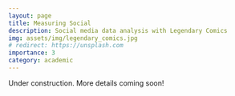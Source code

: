 ```yaml
---
layout: page
title: Measuring Social
description: Social media data analysis with Legendary Comics
img: assets/img/legendary_comics.jpg
# redirect: https://unsplash.com
importance: 3
category: academic
---
```


Under construction. More details coming soon!
